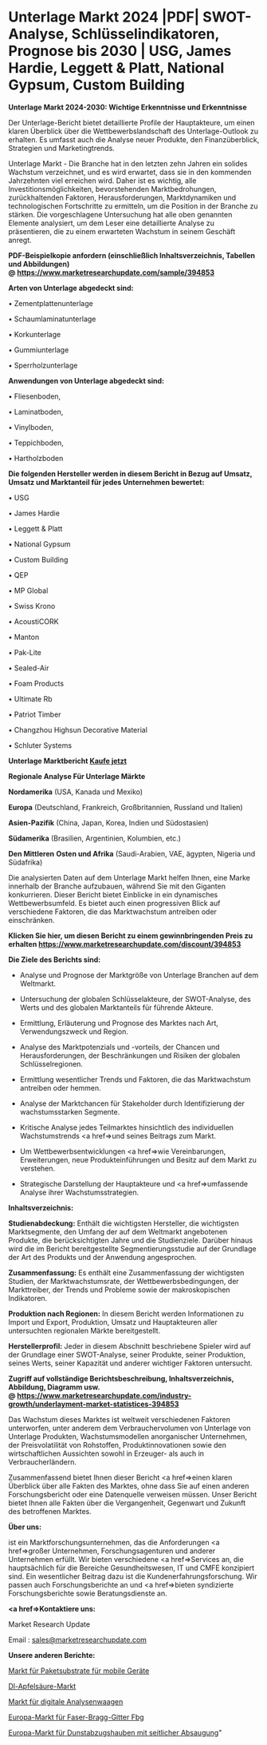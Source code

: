 # Unterlage Markt 2024 |PDF| SWOT-Analyse, Schlüsselindikatoren, Prognose bis 2030 | USG, James Hardie, Leggett & Platt, National Gypsum, Custom Building

<strong>Unterlage Markt 2024-2030: Wichtige Erkenntnisse und Erkenntnisse</strong>

Der Unterlage-Bericht bietet detaillierte Profile der Hauptakteure, um einen klaren Überblick über die Wettbewerbslandschaft des Unterlage-Outlook zu erhalten. Es umfasst auch die Analyse neuer Produkte, den Finanzüberblick, Strategien und Marketingtrends.

Unterlage Markt - Die Branche hat in den letzten zehn Jahren ein solides Wachstum verzeichnet, und es wird erwartet, dass sie in den kommenden Jahrzehnten viel erreichen wird. Daher ist es wichtig, alle Investitionsmöglichkeiten, bevorstehenden Marktbedrohungen, zurückhaltenden Faktoren, Herausforderungen, Marktdynamiken und technologischen Fortschritte zu ermitteln, um die Position in der Branche zu stärken. Die vorgeschlagene Untersuchung hat alle oben genannten Elemente analysiert, um dem Leser eine detaillierte Analyse zu präsentieren, die zu einem erwarteten Wachstum in seinem Geschäft anregt.

<strong><b>PDF-Beispielkopie anfordern (einschließlich Inhaltsverzeichnis, Tabellen und Abbildungen) @ </b></strong><strong><a href=https://www.marketresearchupdate.com/sample/394853><strong>https://www.marketresearchupdate.com/sample/394853</u></a></strong></strong>

<strong>Arten von Unterlage abgedeckt sind:</strong>

• Zementplattenunterlage

• Schaumlaminatunterlage

• Korkunterlage

• Gummiunterlage

• Sperrholzunterlage

<strong>Anwendungen von Unterlage abgedeckt sind:</strong>

• Fliesenboden,

• Laminatboden,

• Vinylboden,

• Teppichboden,

• Hartholzboden

<strong>Die folgenden Hersteller werden in diesem Bericht in Bezug auf Umsatz, Umsatz und Marktanteil für jedes Unternehmen bewertet:</strong>

• USG

• James Hardie

• Leggett & Platt

• National Gypsum

• Custom Building

• QEP

• MP Global

• Swiss Krono

• AcoustiCORK

• Manton

• Pak-Lite

• Sealed-Air

• Foam Products

• Ultimate Rb

• Patriot Timber

• Changzhou Highsun Decorative Material

• Schluter Systems

<strong>Unterlage Marktbericht <a href=https://www.marketresearchupdate.com/buynow/394853>Kaufe jetzt</a></strong>

<strong>Regionale Analyse Für Unterlage Märkte</strong>

<strong>Nordamerika</strong> (USA, Kanada und Mexiko)

<strong>Europa</strong> (Deutschland, Frankreich, Großbritannien, Russland und Italien)

<strong>Asien-Pazifik</strong> (China, Japan, Korea, Indien und Südostasien)

<strong>Südamerika</strong> (Brasilien, Argentinien, Kolumbien, etc.)

<strong>Den Mittleren</strong> <strong>Osten und Afrika</strong> (Saudi-Arabien, VAE, ägypten, Nigeria und Südafrika)

Die analysierten Daten auf dem Unterlage Markt helfen Ihnen, eine Marke innerhalb der Branche aufzubauen, während Sie mit den Giganten konkurrieren. Dieser Bericht bietet Einblicke in ein dynamisches Wettbewerbsumfeld. Es bietet auch einen progressiven Blick auf verschiedene Faktoren, die das Marktwachstum antreiben oder einschränken.

<strong>Klicken Sie hier, um diesen Bericht zu einem gewinnbringenden Preis zu erhalten
</strong><strong><a href=https://www.marketresearchupdate.com/discount/394853>https://www.marketresearchupdate.com/discount/394853</b></u></strong></a>

<strong>Die Ziele des Berichts sind:</strong>

- Analyse und Prognose der Marktgröße von Unterlage Branchen auf dem Weltmarkt.

- Untersuchung der globalen Schlüsselakteure, der SWOT-Analyse, des Werts und des globalen Marktanteils für führende Akteure.

- Ermittlung, Erläuterung und Prognose des Marktes nach Art, Verwendungszweck und Region.

- Analyse des Marktpotenzials und -vorteils, der Chancen und Herausforderungen, der Beschränkungen und Risiken der globalen Schlüsselregionen.

- Ermittlung wesentlicher Trends und Faktoren, die das Marktwachstum antreiben oder hemmen.

- Analyse der Marktchancen für Stakeholder durch Identifizierung der wachstumsstarken Segmente.

- Kritische Analyse jedes Teilmarktes hinsichtlich des individuellen Wachstumstrends <a href=>und</a> seines Beitrags zum Markt.

- Um Wettbewerbsentwicklungen <a href=>wie</a> Vereinbarungen, Erweiterungen, neue Produkteinführungen und Besitz auf dem Markt zu verstehen.

- Strategische Darstellung der Hauptakteure und <a href=>umfas</a>sende Analyse ihrer Wachstumsstrategien.

<strong>Inhaltsverzeichnis:</strong>

<strong>Studienabdeckung:</strong> Enthält die wichtigsten Hersteller, die wichtigsten Marktsegmente, den Umfang der auf dem Weltmarkt angebotenen Produkte, die berücksichtigten Jahre und die Studienziele. Darüber hinaus wird die im Bericht bereitgestellte Segmentierungsstudie auf der Grundlage der Art des Produkts und der Anwendung angesprochen.

<strong>Zusammenfassung:</strong> Es enthält eine Zusammenfassung der wichtigsten Studien, der Marktwachstumsrate, der Wettbewerbsbedingungen, der Markttreiber, der Trends und Probleme sowie der makroskopischen Indikatoren.

<strong>Produktion nach Regionen:</strong> In diesem Bericht werden Informationen zu Import und Export, Produktion, Umsatz und Hauptakteuren aller untersuchten regionalen Märkte bereitgestellt.

<strong>Herstellerprofil:</strong> Jeder in diesem Abschnitt beschriebene Spieler wird auf der Grundlage einer SWOT-Analyse, seiner Produkte, seiner Produktion, seines Werts, seiner Kapazität und anderer wichtiger Faktoren untersucht.

<strong><b>Zugriff auf vollständige Berichtsbeschreibung, Inhaltsverzeichnis, Abbildung, Diagramm usw. @ </b></strong><strong><a href=https://www.marketresearchupdate.com/industry-growth/underlayment-market-statistices-394853>https://www.marketresearchupdate.com/industry-growth/underlayment-market-statistices-394853</a></strong>

Das Wachstum dieses Marktes ist weltweit verschiedenen Faktoren unterworfen, unter anderem dem Verbrauchervolumen von Unterlage von Unterlage Produkten, Wachstumsmodellen anorganischer Unternehmen, der Preisvolatilität von Rohstoffen, Produktinnovationen sowie den wirtschaftlichen Aussichten sowohl in Erzeuger- als auch in Verbraucherländern.

Zusammenfassend bietet Ihnen dieser Bericht <a href=>einen</a> klaren Überblick über alle Fakten des Marktes, ohne dass Sie auf einen anderen Forschungsbericht oder eine Datenquelle verweisen müssen. Unser Bericht bietet Ihnen alle Fakten über die Vergangenheit, Gegenwart und Zukunft des betroffenen Marktes.

<strong>Über uns:</strong>

 ist ein Marktforschungsunternehmen, das die Anforderungen <a href=>großer</a> Unternehmen, Forschungsagenturen und anderer Unternehmen erfüllt. Wir bieten verschiedene <a href=>Services</a> an, die hauptsächlich für die Bereiche Gesundheitswesen, IT und CMFE konzipiert sind. Ein wesentlicher Beitrag dazu ist die Kundenerfahrungsforschung. Wir passen auch Forschungsberichte an und <a href=>bieten</a> syndizierte Forschungsberichte sowie Beratungsdienste an.

<strong><a href=>Kontaktiere uns:</a></strong>

Market Research Update

Email : sales@marketresearchupdate.com

<strong>Unsere anderen Berichte:</strong>

<a href=https://www.linkedin.com/pulse/package-substrates-mobile-devices-market-2023>Markt für Paketsubstrate für mobile Geräte</a>

<a href=https://www.linkedin.com/pulse/dl-malic-acid-market-size-industry-growth-factors>Dl-Apfelsäure-Markt</a>

<a href=https://www.linkedin.com/pulse/digital-analytical-balance-market-research-report>Markt für digitale Analysenwaagen</a>

<a href=https://www.linkedin.com/pulse/europe-fiber-bragg-grating-fbg-market>Europa-Markt für Faser-Bragg-Gitter Fbg</a>

<a href=https://www.linkedin.com/pulse/europe-side-suction-range-hood-market-size-incredible>Europa-Markt für Dunstabzugshauben mit seitlicher Absaugung</a>"
